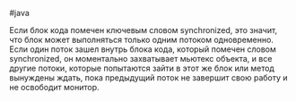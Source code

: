#java 

Если блок кода помечен ключевым словом synchronized, это значит, что блок может выполняться только одним потоком одновременно.
Если один поток зашел внутрь блока кода, который помечен словом synchronized, он моментально захватывает мьютекс объекта, и все другие потоки, которые попытаются зайти в этот же блок или метод вынуждены ждать, пока предыдущий поток не завершит свою работу и не освободит монитор.